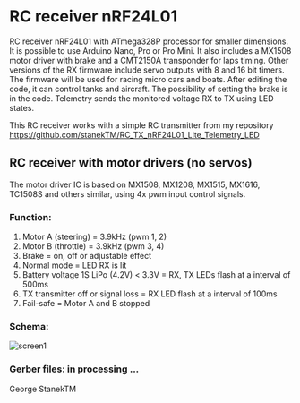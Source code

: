 # RC receiver nRF24L01 
RC receiver nRF24L01 with ATmega328P processor for smaller dimensions. It is possible to use Arduino Nano, Pro or Pro Mini.
It also includes a MX1508 motor driver with brake and a CMT2150A transponder for laps timing.
Other versions of the RX firmware include servo outputs with 8 and 16 bit timers.
The firmware will be used for racing micro cars and boats.
After editing the code, it can control tanks and aircraft.
The possibility of setting the brake is in the code.
Telemetry sends the monitored voltage RX to TX using LED states. 

This RC receiver works with a simple RC transmitter from my repository https://github.com/stanekTM/RC_TX_nRF24L01_Lite_Telemetry_LED

## RC receiver with motor drivers (no servos)
The motor driver IC is based on MX1508, MX1208, MX1515, MX1616, TC1508S and others similar, using 4x pwm input control signals.

### Function:
1. Motor A (steering) = 3.9kHz (pwm 1, 2)
2. Motor B (throttle) = 3.9kHz (pwm 3, 4)
3. Brake = on, off or adjustable effect 
4. Normal mode = LED RX is lit
5. Battery voltage 1S LiPo (4.2V) < 3.3V = RX, TX LEDs flash at a interval of 500ms
6. TX transmitter off or signal loss = RX LED flash at a interval of 100ms 
7. Fail-safe = Motor A and B stopped

### Schema:
![screen1](https://raw.githubusercontent.com/stanekTM/RC_RX_nRF24L01_Lite_Telemetry_Motor_Driver_Servo/master/RC_RX_nRF24L01_Lite_Telemetry_Motor_Driver/RC_RX_nRF24L01_Lite_Telemetry_Motor_Driver.PNG)

### Gerber files: in processing ...

George StanekTM

